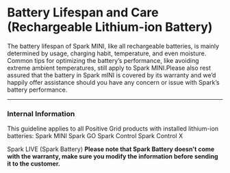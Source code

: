 # Battery Lifespan and Care (Rechargeable Lithium-ion Battery)

The battery lifespan of Spark MINI, like all rechargeable batteries, is mainly determined by usage, charging habit, temperature, and even moisture. Common tips for optimizing the battery’s performance, like avoiding extreme ambient temperatures, still apply to Spark MINI.Please also rest assured that the battery in Spark mINI is covered by its warranty and we’d happily offer assistance should you have any concern or issue with Spark’s battery performance.

---
### Internal Information
This guideline applies to all Positive Grid products with installed lithium-ion batteries:
Spark MINI
Spark GO
Spark Control
Spark Control X

Spark LIVE (Spark Battery)
**Please note that Spark Battery doesn't come with the warranty, make sure you modify the information before sending it to the customer.**